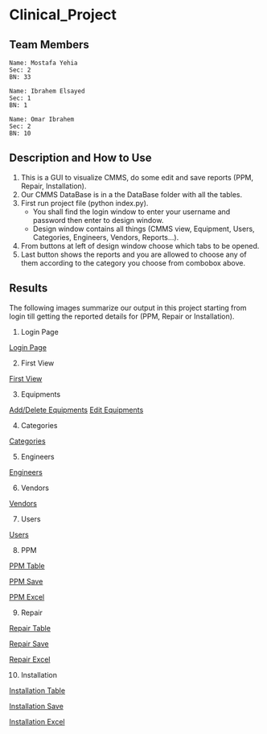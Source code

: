 # Clinical_Project
## Team Members
    Name: Mostafa Yehia
    Sec: 2
    BN: 33

    Name: Ibrahem Elsayed
    Sec: 1
    BN: 1

    Name: Omar Ibrahem
    Sec: 2
    BN: 10

## Description and How to Use
1. This is a GUI to visualize CMMS, do some edit and save reports (PPM, Repair, Installation).
2. Our CMMS DataBase is in a the DataBase folder with all the tables.
3. First run project file (python index.py).
    - You shall find the login window to enter your username and password then enter to design window.
    - Design window contains all things (CMMS view, Equipment, Users, Categories, Engineers, Vendors, Reports...).
4. From buttons at left of design window choose which tabs to be opened.
5. Last button shows the reports and you are allowed to choose any of them according to the category you choose from combobox above.

## Results
The following images summarize our output in this project starting from login till getting the reported details for (PPM, Repair or Installation).

1. Login Page

[Login Page](https://github.com/mostafa20223/Clinical_Project/blob/master/Results/login.PNG)

2. First View

[First View](https://github.com/mostafa20223/Clinical_Project/blob/master/Results/cmms.PNG)

3. Equipments

[Add/Delete Equipments](https://github.com/mostafa20223/Clinical_Project/blob/master/Results/add_del_equip.PNG)
[Edit Equipments](https://github.com/mostafa20223/Clinical_Project/blob/master/Results/edit_equip.PNG)

4. Categories

[Categories](https://github.com/mostafa20223/Clinical_Project/blob/master/Results/category.PNG)

5. Engineers

[Engineers](https://github.com/mostafa20223/Clinical_Project/blob/master/Results/engineers.PNG)

6. Vendors

[Vendors](https://github.com/mostafa20223/Clinical_Project/blob/master/Results/vendors.PNG)

7. Users

[Users](https://github.com/mostafa20223/Clinical_Project/blob/master/Results/users.PNG)

8. PPM

[PPM Table](https://github.com/mostafa20223/Clinical_Project/blob/master/Results/ppm_table.PNG)

[PPM Save](https://github.com/mostafa20223/Clinical_Project/blob/master/Results/ppm_save.PNG)

[PPM Excel](https://github.com/mostafa20223/Clinical_Project/blob/master/Results/ppm_excel.PNG)

9. Repair

[Repair Table](https://github.com/mostafa20223/Clinical_Project/blob/master/Results/repair_table.PNG)

[Repair Save](https://github.com/mostafa20223/Clinical_Project/blob/master/Results/repair_save.PNG)

[Repair Excel](https://github.com/mostafa20223/Clinical_Project/blob/master/Results/repair_excel.PNG)

10. Installation

[Installation Table](https://github.com/mostafa20223/Clinical_Project/blob/master/Results/installation_table.PNG)

[Installation Save](https://github.com/mostafa20223/Clinical_Project/blob/master/Results/installation_save.PNG)

[Installation Excel](https://github.com/mostafa20223/Clinical_Project/blob/master/Results/installation_excel.PNG)
